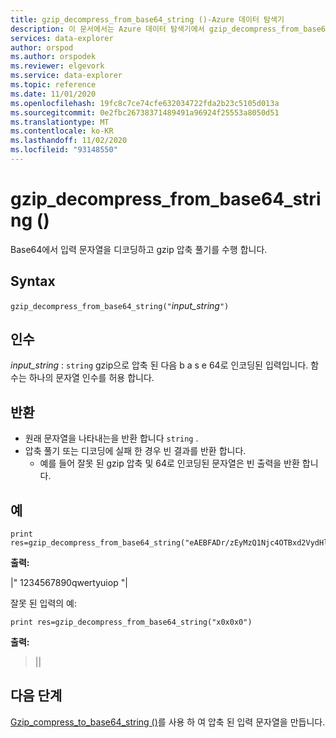 ```yaml
---
title: gzip_decompress_from_base64_string ()-Azure 데이터 탐색기
description: 이 문서에서는 Azure 데이터 탐색기에서 gzip_decompress_from_base64_string () 명령을 설명 합니다.
services: data-explorer
author: orspod
ms.author: orspodek
ms.reviewer: elgevork
ms.service: data-explorer
ms.topic: reference
ms.date: 11/01/2020
ms.openlocfilehash: 19fc8c7ce74cfe632034722fda2b23c5105d013a
ms.sourcegitcommit: 0e2fbc26738371489491a96924f25553a8050d51
ms.translationtype: MT
ms.contentlocale: ko-KR
ms.lasthandoff: 11/02/2020
ms.locfileid: "93148550"
---
```

# <a name="gzip_decompress_from_base64_string"></a>gzip_decompress_from_base64_string ()

Base64에서 입력 문자열을 디코딩하고 gzip 압축 풀기를 수행 합니다.

## <a name="syntax"></a>Syntax

`gzip_decompress_from_base64_string("`*input_string*`")`

## <a name="arguments"></a>인수

*input_string* : `string` gzip으로 압축 된 다음 b a s e 64로 인코딩된 입력입니다. 함수는 하나의 문자열 인수를 허용 합니다.

## <a name="returns"></a>반환

* 원래 문자열을 나타내는을 반환 합니다 `string` . 
* 압축 풀기 또는 디코딩에 실패 한 경우 빈 결과를 반환 합니다. 
    * 예를 들어 잘못 된 gzip 압축 및 64로 인코딩된 문자열은 빈 출력을 반환 합니다.

## <a name="examples"></a>예

```kusto
print res=gzip_decompress_from_base64_string("eAEBFADr/zEyMzQ1Njc4OTBxd2VydHl1aW9wOAkGd0xvZwAzAG5JZA==")
```

**출력:**

|" 1234567890qwertyuiop "|

잘못 된 입력의 예:

```kusto
print res=gzip_decompress_from_base64_string("x0x0x0")
```

**출력:**
>||

## <a name="next-steps"></a>다음 단계

[Gzip_compress_to_base64_string ()](gzip-base64-compress.md)를 사용 하 여 압축 된 입력 문자열을 만듭니다.
